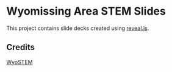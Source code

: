 # Wyomissing Area STEM Slides

This project contains slide decks created using [reveal.js](http://lab.hakim.se/reveal-js/).

## Credits

[WyoSTEM](https://wyostem.org)
